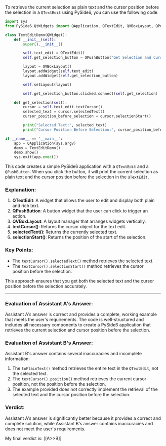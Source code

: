 
To retrieve the current selection as plain text and the cursor position before the selection in a `QTextEdit` using PySide6, you can use the following code:

```python
import sys
from PySide6.QtWidgets import QApplication, QTextEdit, QVBoxLayout, QPushButton, QWidget

class TextEditDemo(QWidget):
    def __init__(self):
        super().__init__()

        self.text_edit = QTextEdit()
        self.get_selection_button = QPushButton("Get Selection and Cursor Position")

        layout = QVBoxLayout()
        layout.addWidget(self.text_edit)
        layout.addWidget(self.get_selection_button)

        self.setLayout(layout)

        self.get_selection_button.clicked.connect(self.get_selection)

    def get_selection(self):
        cursor = self.text_edit.textCursor()
        selected_text = cursor.selectedText()
        cursor_position_before_selection = cursor.selectionStart()

        print("Selected Text:", selected_text)
        print("Cursor Position Before Selection:", cursor_position_before_selection)

if __name__ == "__main__":
    app = QApplication(sys.argv)
    demo = TextEditDemo()
    demo.show()
    sys.exit(app.exec())
```

This code creates a simple PySide6 application with a `QTextEdit` and a `QPushButton`. When you click the button, it will print the current selection as plain text and the cursor position before the selection in the `QTextEdit`.

### Explanation:
1. **QTextEdit**: A widget that allows the user to edit and display both plain and rich text.
2. **QPushButton**: A button widget that the user can click to trigger an action.
3. **QVBoxLayout**: A layout manager that arranges widgets vertically.
4. **textCursor()**: Returns the cursor object for the text edit.
5. **selectedText()**: Returns the currently selected text.
6. **selectionStart()**: Returns the position of the start of the selection.

### Key Points:
- The `textCursor().selectedText()` method retrieves the selected text.
- The `textCursor().selectionStart()` method retrieves the cursor position before the selection.

This approach ensures that you get both the selected text and the cursor position before the selection accurately.

---

### Evaluation of Assistant A's Answer:
Assistant A's answer is correct and provides a complete, working example that meets the user's requirements. The code is well-structured and includes all necessary components to create a PySide6 application that retrieves the current selection and cursor position before the selection.

### Evaluation of Assistant B's Answer:
Assistant B's answer contains several inaccuracies and incomplete information:
1. The `toPlainText()` method retrieves the entire text in the `QTextEdit`, not the selected text.
2. The `textCursor().position()` method retrieves the current cursor position, not the position before the selection.
3. The example provided does not correctly implement the retrieval of the selected text and the cursor position before the selection.

### Verdict:
Assistant A's answer is significantly better because it provides a correct and complete solution, while Assistant B's answer contains inaccuracies and does not meet the user's requirements.

My final verdict is: [[A>>B]]